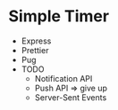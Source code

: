 # Simple Timer

- Express
- Prettier
- Pug
- TODO
  - Notification API
  - Push API => give up
  - Server-Sent Events
